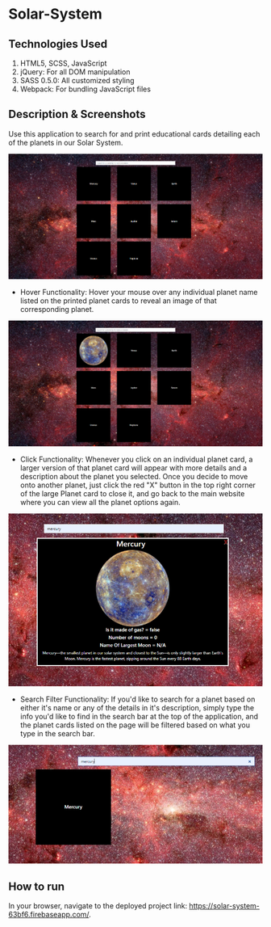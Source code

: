 # Solar-System

## Technologies Used
1. HTML5, SCSS, JavaScript
2. jQuery: For all DOM manipulation
2. SASS 0.5.0: All customized styling
3. Webpack: For bundling JavaScript files

## Description & Screenshots
Use this application to search for and print educational cards detailing each of the planets in our Solar System.

![Solar System Preview](https://raw.githubusercontent.com/ConnorSullivan10/solar-system/master/screenshots/baseSolarScreenshot.PNG)

* Hover Functionality:
Hover your mouse over any individual planet name listed on the printed planet cards to reveal an image of that corresponding planet.

![Solar System Hover Functionality Preview](https://raw.githubusercontent.com/ConnorSullivan10/solar-system/master/screenshots/solarSystemHoverScreenshot.PNG)

* Click Functionality:
Whenever you click on an individual planet card, a larger version of that planet card will appear with more details and a description about the planet you selected. Once you decide to move onto another planet, just click the red "X" button in the top right corner of the large Planet card to close it, and go back to the main website where you can view all the planet options again.

![Solar System Hover Functionality Preview](https://raw.githubusercontent.com/ConnorSullivan10/solar-system/master/screenshots/solarSystemClickFuncScreenshot.PNG)

* Search Filter Functionality:
If you'd like to search for a planet based on either it's name or any of the details in it's description, simply type the info you'd like to find in the search bar at the top of the application, and the planet cards listed on the page will be filtered based on what you type in the search bar.

![Solar System Hover Functionality Preview](https://raw.githubusercontent.com/ConnorSullivan10/solar-system/master/screenshots/solarSystemSearchScreenshot.PNG)


## How to run
In your browser, navigate to the deployed project link: https://solar-system-63bf6.firebaseapp.com/.
